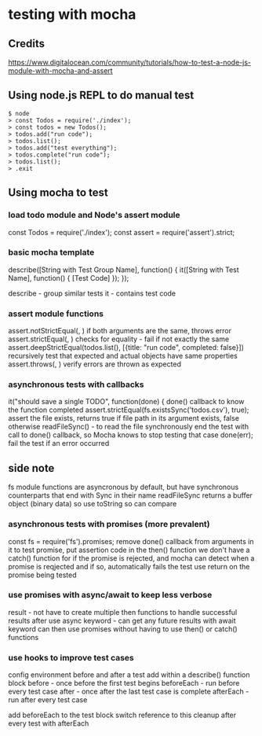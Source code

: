 # testing with mocha

## Credits
https://www.digitalocean.com/community/tutorials/how-to-test-a-node-js-module-with-mocha-and-assert

## Using node.js REPL to do manual test
```
$ node
> const Todos = require('./index');
> const todos = new Todos();
> todos.add("run code");
> todos.list();
> todos.add("test everything");
> todos.complete("run code");
> todos.list();
> .exit
```

## Using mocha to test

### load todo module and Node's assert module 
const Todos = require('./index');
const assert = require('assert').strict;

### basic mocha template
describe([String with Test Group Name], function() {
    it([String with Test Name], function() {
        [Test Code]
    });
});

describe - group similar tests
it - contains test code

### assert module functions
assert.notStrictEqual(<value to test>, <value expected>)
  if both arguments are the same, throws error
assert.strictEqual(<value to test>, <value expected>)
  checks for equality - fail if not exactly the same
assert.deepStrictEqual(todos.list(), [{title: "run code", completed: false}])
  recursively test that expected and actual objects have same properties
assert.throws(<function that has the code that throws the error>, <expected error string>)
  verify errors are thrown as expected

### asynchronous tests with callbacks
it("should save a single TODO", function(done) {
  done() callback to know the function completed
assert.strictEqual(fs.existsSync('todos.csv'), true);
  assert the file exists, returns true if file path in its argument exists, false otherwise
readFileSync() - to read the file synchronously
  end the test with call to done() callback, so Mocha knows to stop testing that case
done(err); 
  fail the test if an error occurred

## side note
fs module functions are asyncronous by default, but have synchronous counterparts
that end with Sync in their name
readFileSync returns a buffer object (binary data) so use toString so can compare

### asynchronous tests with promises (more prevalent)
const fs = require('fs').promises;
remove done() callback from arguments in it
to test promise, put assertion code in the then() function
we don't have a catch() function for if the promise is rejected, and mocha can detect when a promise is reqjected and if so, automatically fails the test
use return on the promise being tested

### use promises with async/await to keep less verbose
result - not have to create multiple then functions to handle successful results
after use async keyword - can get any future results with await keyword
can then use promises without having to use then() or catch() functions

### use hooks to improve test cases
config environment before and after a test
add within a describe() function block
  before - once before the first test begins
  beforeEach - run before every test case
  after - once after the last test case is complete
  afterEach - run after every test case

add beforeEach to the test block
switch reference to this
cleanup after every test with afterEach
